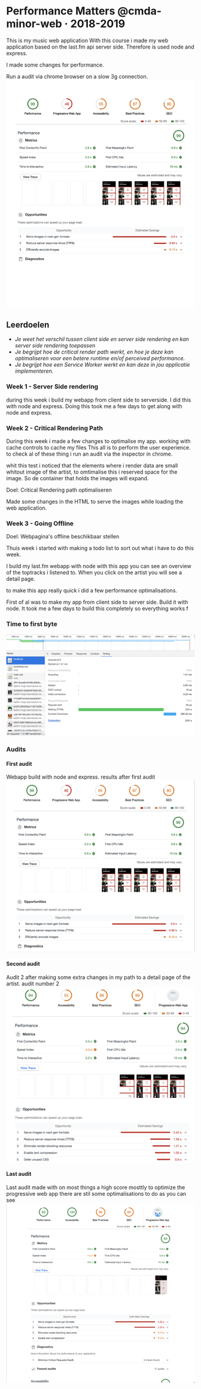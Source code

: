 # Performance Matters @cmda-minor-web · 2018-2019

This is my music web application
With this course i made my web application based on the last.fm api server side. Therefore is used node and express.

I made some changes for performance.

Run a audit via chrome browser on a slow 3g connection.
![audit result](https://raw.githubusercontent.com/NathanKeyzer/performance-matters-1819/master/public/images/audit.png)

## Leerdoelen

- _Je weet het verschil tussen client side en server side rendering en kan server side rendering toepassen_
- _Je begrijpt hoe de critical render path werkt, en hoe je deze kan optimaliseren voor een betere runtime en/of perceived performance._
- _Je begrijpt hoe een Service Worker werkt en kan deze in jou applicatie implementeren._

### Week 1 - Server Side rendering

during this week i build my webapp from client side to serverside. I did this with node and express.
Doing this took me a few days to get along with node and express.

### Week 2 - Critical Rendering Path

During this week i made a few changes to optimalise my app. working with cache controls to cache my files
This all is to perform the user experience.
to check al of these thing i run an audit via the inspector in chrome.

whit this test i noticed that the elements where i render data are small whitout image of the artist, to omtimalise this i reserved space for the image. So de container that holds the images will expand.

Doel: Critical Rendering path optimaliseren

Made some changes in the HTML to serve the images while loading the web application.

### Week 3 - Going Offline

Doel: Webpagina's offline beschikbaar stellen

Thuis week i started with making a todo list to sort out what i have to do this week.

I build my last.fm webapp with node
with this app you can see an overview of the toptracks i listened to. When you click on the artist you will see a detail page.

to make this app really quick i did a few performance optimalisations.

First of al was to make my app from client side to server side. Build it with node. It took me a few days to build this completely so everything works f

### Time to first byte

![first-run](https://github.com/NathanKeyzer/performance-matters-1819/blob/master/public/images/run1.png?raw=true)

### Audits

#### First audit

Webapp build with node and express.
results after first audit![first-audit](https://github.com/NathanKeyzer/performance-matters-1819/blob/master/public/images/audit1.png?raw=true)

#### Second audit

Audit 2 after making some extra changes in my path to a detail page of the artist.
audit number 2![second-audit](https://github.com/NathanKeyzer/performance-matters-1819/blob/master/public/images/audit2.png?raw=true)

#### Last audit

Last audit made with on most things a high score mosttly to optimize the progressive web app
there are stil some optimalisations to do as you can see
![last-audit](https://github.com/NathanKeyzer/performance-matters-1819/blob/master/public/images/result1.png?raw=true)
